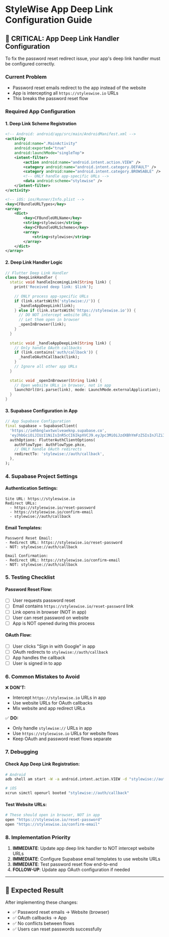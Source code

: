 # StyleWise App Deep Link Configuration Guide

## 🚨 **CRITICAL: App Deep Link Handler Configuration**

To fix the password reset redirect issue, your app's deep link handler must be configured correctly.

### **Current Problem**
- Password reset emails redirect to the app instead of the website
- App is intercepting all `https://styleswise.io` URLs
- This breaks the password reset flow

### **Required App Configuration**

#### **1. Deep Link Scheme Registration**
```xml
<!-- Android: android/app/src/main/AndroidManifest.xml -->
<activity
    android:name=".MainActivity"
    android:exported="true"
    android:launchMode="singleTop">
    <intent-filter>
        <action android:name="android.intent.action.VIEW" />
        <category android:name="android.intent.category.DEFAULT" />
        <category android:name="android.intent.category.BROWSABLE" />
        <!-- ONLY handle app-specific URLs -->
        <data android:scheme="stylewise" />
    </intent-filter>
</activity>
```

```xml
<!-- iOS: ios/Runner/Info.plist -->
<key>CFBundleURLTypes</key>
<array>
    <dict>
        <key>CFBundleURLName</key>
        <string>stylewise</string>
        <key>CFBundleURLSchemes</key>
        <array>
            <string>stylewise</string>
        </array>
    </dict>
</array>
```

#### **2. Deep Link Handler Logic**
```dart
// Flutter Deep Link Handler
class DeepLinkHandler {
  static void handleIncomingLink(String link) {
    print('Received deep link: $link');
    
    // ONLY process app-specific URLs
    if (link.startsWith('stylewise://')) {
      _handleAppDeepLink(link);
    } else if (link.startsWith('https://styleswise.io')) {
      // DO NOT intercept website URLs
      // Let them open in browser
      _openInBrowser(link);
    }
  }
  
  static void _handleAppDeepLink(String link) {
    // Only handle OAuth callbacks
    if (link.contains('auth/callback')) {
      _handleOAuthCallback(link);
    }
    // Ignore all other app URLs
  }
  
  static void _openInBrowser(String link) {
    // Open website URLs in browser, not in app
    launchUrl(Uri.parse(link), mode: LaunchMode.externalApplication);
  }
}
```

#### **3. Supabase Configuration in App**
```dart
// App Supabase Configuration
final supabase = SupabaseClient(
  'https://iehbnglwxtwxlveaeknp.supabase.co',
  'eyJhbGciOiJIUzI1NiIsInR5cCI6IkpXVCJ9.eyJpc3MiOiJzdXBhYmFzZSIsInJlZiI6ImllaGJuZ2x3eHR3eGx2ZWFla25wIiwicm9sZSI6ImFub24iLCJpYXQiOjE3NDY5MTE0NTIsImV4cCI6MjA2MjQ4NzQ1Mn0.652L15y6Nz0xVEWbuIQxbFAeb7yKK7Eravs_wphI2BU',
  authOptions: FlutterAuthClientOptions(
    authFlowType: AuthFlowType.pkce,
    // ONLY handle OAuth redirects
    redirectTo: 'stylewise://auth/callback',
  ),
);
```

### **4. Supabase Project Settings**

#### **Authentication Settings:**
```
Site URL: https://styleswise.io
Redirect URLs:
  - https://styleswise.io/reset-password
  - https://styleswise.io/confirm-email
  - stylewise://auth/callback
```

#### **Email Templates:**
```
Password Reset Email:
- Redirect URL: https://styleswise.io/reset-password
- NOT: stylewise://auth/callback

Email Confirmation:
- Redirect URL: https://styleswise.io/confirm-email
- NOT: stylewise://auth/callback
```

### **5. Testing Checklist**

#### **Password Reset Flow:**
- [ ] User requests password reset
- [ ] Email contains `https://styleswise.io/reset-password` link
- [ ] Link opens in browser (NOT in app)
- [ ] User can reset password on website
- [ ] App is NOT opened during this process

#### **OAuth Flow:**
- [ ] User clicks "Sign in with Google" in app
- [ ] OAuth redirects to `stylewise://auth/callback`
- [ ] App handles the callback
- [ ] User is signed in to app

### **6. Common Mistakes to Avoid**

❌ **DON'T:**
- Intercept `https://styleswise.io` URLs in app
- Use website URLs for OAuth callbacks
- Mix website and app redirect URLs

✅ **DO:**
- Only handle `stylewise://` URLs in app
- Use `https://styleswise.io` URLs for website flows
- Keep OAuth and password reset flows separate

### **7. Debugging**

#### **Check App Deep Link Registration:**
```bash
# Android
adb shell am start -W -a android.intent.action.VIEW -d "stylewise://auth/callback" com.stylewise.app

# iOS
xcrun simctl openurl booted "stylewise://auth/callback"
```

#### **Test Website URLs:**
```bash
# These should open in browser, NOT in app
open "https://styleswise.io/reset-password"
open "https://styleswise.io/confirm-email"
```

### **8. Implementation Priority**

1. **IMMEDIATE**: Update app deep link handler to NOT intercept website URLs
2. **IMMEDIATE**: Configure Supabase email templates to use website URLs
3. **IMMEDIATE**: Test password reset flow end-to-end
4. **FOLLOW-UP**: Update app OAuth configuration if needed

---

## 🎯 **Expected Result**

After implementing these changes:
- ✅ Password reset emails → Website (browser)
- ✅ OAuth callbacks → App
- ✅ No conflicts between flows
- ✅ Users can reset passwords successfully

